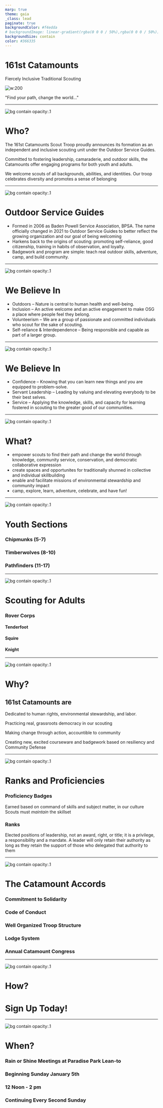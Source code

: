 ```yaml
---
marp: true
theme: gaia
_class: lead
paginate: true
backgroundColor: #f4edda
# backgroundImage: linear-gradient(rgba(0 0 0 / 50%),rgba(0 0 0 / 50%)), url('https://upload.wikimedia.org/wikipedia/commons/thumb/7/70/OSG_Logo.svg/1280px-OSG_Logo.svg.png')
backgroundSize: contain
color: #366335
---
```



# 161st Catamounts

Fiercely Inclusive Traditional Scouting

![w:200 ](https://upload.wikimedia.org/wikipedia/commons/thumb/7/70/OSG_Logo.svg/1280px-OSG_Logo.svg.png)

"Find your path, change the world..."

---
![bg contain opacity:.1](https://upload.wikimedia.org/wikipedia/commons/thumb/7/70/OSG_Logo.svg/1280px-OSG_Logo.svg.png)
# Who?

The 161st Catamounts Scout Troop proudly announces its formation as an independent and inclusive scouting unit under the Outdoor Service Guides.

Committed to fostering leadership, camaraderie, and outdoor skills, the Catamounts offer engaging programs for both youth and adults.

We welcome scouts of all backgrounds, abilities, and identities. Our troop celebrates diversity and promotes a sense of belonging

---
![bg contain opacity:.1](https://upload.wikimedia.org/wikipedia/commons/thumb/7/70/OSG_Logo.svg/1280px-OSG_Logo.svg.png)
# Outdoor Service Guides

- Formed in 2006 as Baden Powell Service Association, BPSA. The name officially changed in 2021 to Outdoor Service Guides to better reflect the growing organization and our goal of being welcoming 
- Harkens back to the origins of scouting: promoting self-reliance, good citizenship, training in habits of observation, and loyalty. 
- Badgework and program are simple: teach real outdoor skills, adventure, camp, and build community.

---

![bg contain opacity:.1](https://upload.wikimedia.org/wikipedia/commons/thumb/7/70/OSG_Logo.svg/1280px-OSG_Logo.svg.png)
# We Believe In
- Outdoors – Nature is central to human health and well-being.
- Inclusion – An active welcome and an active engagement to make OSG a place where people feel they belong.
- Volunteerism – We are a group of passionate and committed individuals who scout for the sake of scouting.
- Self-reliance & Interdependence – Being responsible and capable as part of a larger group.

---
![bg contain opacity:.1](https://upload.wikimedia.org/wikipedia/commons/thumb/7/70/OSG_Logo.svg/1280px-OSG_Logo.svg.png)
# We Believe In

- Confidence – Knowing that you can learn new things and you are equipped to problem-solve.
- Servant Leadership – Leading by valuing and elevating everybody to be their best selves.
- Service – Applying the knowledge, skills, and capacity for learning fostered in scouting to the greater good of our communities.

---
![bg contain opacity:.1](https://upload.wikimedia.org/wikipedia/commons/thumb/7/70/OSG_Logo.svg/1280px-OSG_Logo.svg.png)
# What?

- empower scouts to find their path and change the world through knowledge, community service, conservation, and democratic collaborative expression 
- create spaces and opportunites for traditionally shunned in collective and individual skillbuilding
- enable and facilitate missions of environmental stewardship and community impact
- camp, explore, learn, adventure, celebrate, and have fun!

---
![bg contain opacity:.1](https://upload.wikimedia.org/wikipedia/commons/thumb/7/70/OSG_Logo.svg/1280px-OSG_Logo.svg.png)
# Youth Sections

### Chipmunks (5-7)

### Timberwolves (8-10)

### Pathfinders (11-17)


---
![bg contain opacity:.1](https://upload.wikimedia.org/wikipedia/commons/thumb/7/70/OSG_Logo.svg/1280px-OSG_Logo.svg.png)
# Scouting for Adults

### Rover Corps

#### Tenderfoot

#### Squire

#### Knight

---
![bg contain opacity:.1](https://upload.wikimedia.org/wikipedia/commons/thumb/7/70/OSG_Logo.svg/1280px-OSG_Logo.svg.png)
# Why?

## 161st Catamounts are

Dedicated to human rights, environmental stewardship, and labor.

Practicing real, grassroots democracy in our scouting

Making change through action, accountible to community

Creating new, excited courseware and badgework based on resiliency and Community Defense

---
![bg contain opacity:.1](https://upload.wikimedia.org/wikipedia/commons/thumb/7/70/OSG_Logo.svg/1280px-OSG_Logo.svg.png)
# Ranks and Proficiencies

### Proficiency Badges
Earned based on command of skills and subject matter, in our culture Scouts must *maintain* the skillset

### Ranks

Elected positions of leadership, not an award, right, or title; it is a privilege, a responsibility and a mandate. A leader will only retain their authority as long as they retain the support of those who delegated that authority to them

---
![bg contain opacity:.1](https://upload.wikimedia.org/wikipedia/commons/thumb/7/70/OSG_Logo.svg/1280px-OSG_Logo.svg.png)
# The Catamount Accords
### Commitment to Solidarity
### Code of Conduct
### Well Organized Troop Structure
### Lodge System
### Annual Catamount Congress
---
![bg contain opacity:.1](https://upload.wikimedia.org/wikipedia/commons/thumb/7/70/OSG_Logo.svg/1280px-OSG_Logo.svg.png)
# How?

# Sign Up Today!


---
![bg contain opacity:.1](https://upload.wikimedia.org/wikipedia/commons/thumb/7/70/OSG_Logo.svg/1280px-OSG_Logo.svg.png)
# When?

### Rain or Shine Meetings at Paradise Park Lean-to

### Beginning Sunday January 5th

### 12 Noon - 2 pm

### Continuing Every Second Sunday